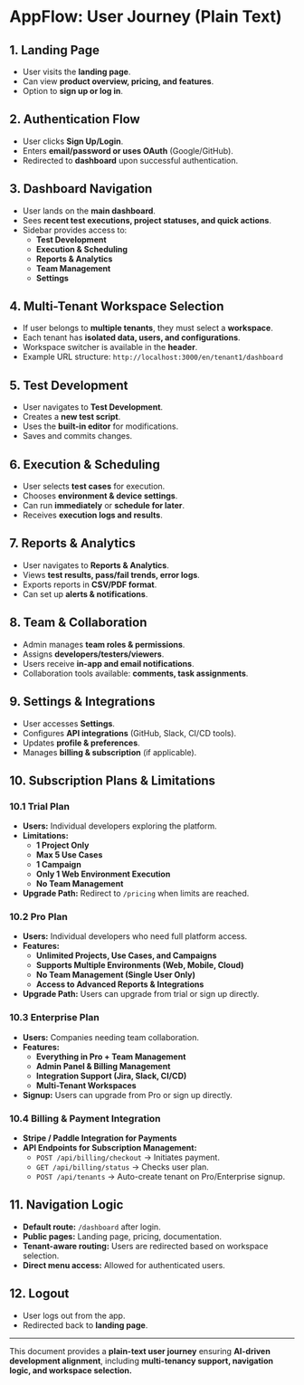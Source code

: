 # AppFlow: User Journey (Plain Text)

## 1. Landing Page
- User visits the **landing page**.
- Can view **product overview, pricing, and features**.
- Option to **sign up or log in**.

## 2. Authentication Flow
- User clicks **Sign Up/Login**.
- Enters **email/password or uses OAuth** (Google/GitHub).
- Redirected to **dashboard** upon successful authentication.

## 3. Dashboard Navigation
- User lands on the **main dashboard**.
- Sees **recent test executions, project statuses, and quick actions**.
- Sidebar provides access to:
  - **Test Development**
  - **Execution & Scheduling**
  - **Reports & Analytics**
  - **Team Management**
  - **Settings**

## 4. Multi-Tenant Workspace Selection
- If user belongs to **multiple tenants**, they must select a **workspace**.
- Each tenant has **isolated data, users, and configurations**.
- Workspace switcher is available in the **header**.
- Example URL structure: `http://localhost:3000/en/tenant1/dashboard`

## 5. Test Development
- User navigates to **Test Development**.
- Creates a **new test script**.
- Uses the **built-in editor** for modifications.
- Saves and commits changes.

## 6. Execution & Scheduling
- User selects **test cases** for execution.
- Chooses **environment & device settings**.
- Can run **immediately** or **schedule for later**.
- Receives **execution logs and results**.

## 7. Reports & Analytics
- User navigates to **Reports & Analytics**.
- Views **test results, pass/fail trends, error logs**.
- Exports reports in **CSV/PDF format**.
- Can set up **alerts & notifications**.

## 8. Team & Collaboration
- Admin manages **team roles & permissions**.
- Assigns **developers/testers/viewers**.
- Users receive **in-app and email notifications**.
- Collaboration tools available: **comments, task assignments**.

## 9. Settings & Integrations
- User accesses **Settings**.
- Configures **API integrations** (GitHub, Slack, CI/CD tools).
- Updates **profile & preferences**.
- Manages **billing & subscription** (if applicable).

## 10. Subscription Plans & Limitations
### 10.1 Trial Plan
- **Users:** Individual developers exploring the platform.
- **Limitations:**
  - **1 Project Only**
  - **Max 5 Use Cases**
  - **1 Campaign**
  - **Only 1 Web Environment Execution**
  - **No Team Management**
- **Upgrade Path:** Redirect to `/pricing` when limits are reached.

### 10.2 Pro Plan
- **Users:** Individual developers who need full platform access.
- **Features:**
  - **Unlimited Projects, Use Cases, and Campaigns**
  - **Supports Multiple Environments (Web, Mobile, Cloud)**
  - **No Team Management (Single User Only)**
  - **Access to Advanced Reports & Integrations**
- **Upgrade Path:** Users can upgrade from trial or sign up directly.

### 10.3 Enterprise Plan
- **Users:** Companies needing team collaboration.
- **Features:**
  - **Everything in Pro + Team Management**
  - **Admin Panel & Billing Management**
  - **Integration Support (Jira, Slack, CI/CD)**
  - **Multi-Tenant Workspaces**
- **Signup:** Users can upgrade from Pro or sign up directly.

### 10.4 Billing & Payment Integration
- **Stripe / Paddle Integration for Payments**
- **API Endpoints for Subscription Management:**
  - `POST /api/billing/checkout` → Initiates payment.
  - `GET /api/billing/status` → Checks user plan.
  - `POST /api/tenants` → Auto-create tenant on Pro/Enterprise signup.

## 11. Navigation Logic
- **Default route:** `/dashboard` after login.
- **Public pages:** Landing page, pricing, documentation.
- **Tenant-aware routing:** Users are redirected based on workspace selection.
- **Direct menu access:** Allowed for authenticated users.

## 12. Logout
- User logs out from the app.
- Redirected back to **landing page**.

---

This document provides a **plain-text user journey** ensuring **AI-driven development alignment**, including **multi-tenancy support, navigation logic, and workspace selection.**